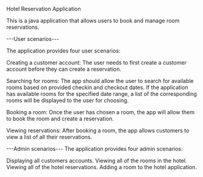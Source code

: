 Hotel Reservation Application

This is a java application that allows users to book and manage room reservations.

---User scenarios---

The application provides four user scenarios:

Creating a customer account: The user needs to first create a customer account before they can create a reservation.

Searching for rooms: The app should allow the user to search for available rooms based on provided checkin and checkout dates. If the application has available rooms for the specified date range, a list of the corresponding rooms will be displayed to the user for choosing.

Booking a room: Once the user has chosen a room, the app will allow them to book the room and create a reservation.

Viewing reservations: After booking a room, the app allows customers to view a list of all their reservations.

---Admin scenarios---
The application provides four admin scenarios:

Displaying all customers accounts.
Viewing all of the rooms in the hotel.
Viewing all of the hotel reservations.
Adding a room to the hotel application.
